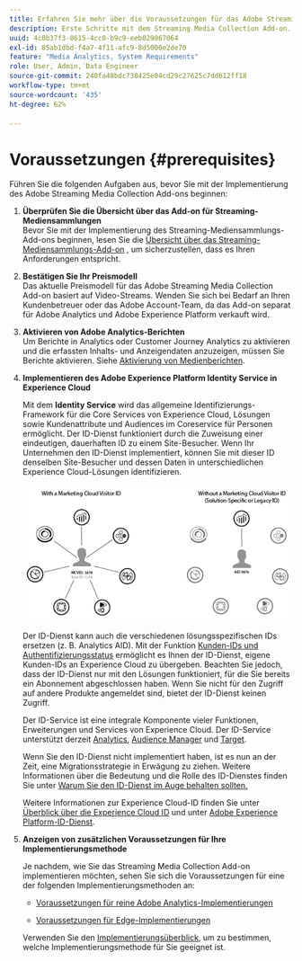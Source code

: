 ```yaml
---
title: Erfahren Sie mehr über die Voraussetzungen für das Adobe Streaming Media Collection Add-on
description: Erste Schritte mit dem Streaming Media Collection Add-on. Erfahren Sie, was Sie für die Implementierung benötigen.
uuid: 4c0b37f3-8615-4cc0-b9c9-eeb029067064
exl-id: 85ab1dbd-f4a7-4f11-afc9-8d5000e2de70
feature: "Media Analytics, System Requirements"
role: User, Admin, Data Engineer
source-git-commit: 240fa48bdc738425e04cd29c27625c7dd612ff18
workflow-type: tm+mt
source-wordcount: '435'
ht-degree: 62%

---
```


# Voraussetzungen {#prerequisites}

Führen Sie die folgenden Aufgaben aus, bevor Sie mit der Implementierung des Adobe Streaming Media Collection Add-ons beginnen:

1. **Überprüfen Sie die Übersicht über das Add-on für Streaming-Mediensammlungen**<br>
Bevor Sie mit der Implementierung des Streaming-Mediensammlungs-Add-ons beginnen, lesen Sie die [Übersicht über das Streaming-Mediensammlungs-Add-on](/help/media-overview.md) , um sicherzustellen, dass es Ihren Anforderungen entspricht.

1. **Bestätigen Sie Ihr Preismodell**<br>
Das aktuelle Preismodell für das Adobe Streaming Media Collection Add-on basiert auf Video-Streams. Wenden Sie sich bei Bedarf an Ihren Kundenbetreuer oder das Adobe Account-Team, da das Add-on separat für Adobe Analytics und Adobe Experience Platform verkauft wird.

1. **Aktivieren von Adobe Analytics-Berichten**<br>
Um Berichte in Analytics oder Customer Journey Analytics zu aktivieren und die erfassten Inhalts- und Anzeigendaten anzuzeigen, müssen Sie Berichte aktivieren. Siehe [Aktivierung von Medienberichten](/help/reporting/media-reports-enable.md).

1. **Implementieren des Adobe Experience Platform Identity Service in Experience Cloud**

   Mit dem **Identity Service** wird das allgemeine Identifizierungs-Framework für die Core Services von Experience Cloud, Lösungen sowie Kundenattribute und Audiences im Coreservice für Personen ermöglicht. Der ID-Dienst funktioniert durch die Zuweisung einer eindeutigen, dauerhaften ID zu einem Site-Besucher. Wenn Ihr Unternehmen den ID-Dienst implementiert, können Sie mit dieser ID denselben Site-Besucher und dessen Daten in unterschiedlichen Experience Cloud-Lösungen identifizieren.

   ![Grafik des ID-Services](assets/mc_id_service_graphic.png)

   Der ID-Dienst kann auch die verschiedenen lösungsspezifischen IDs ersetzen (z. B. Analytics AID). Mit der Funktion [Kunden-IDs und Authentifizierungsstatus](https://experienceleague.adobe.com/docs/id-service/using/reference/authenticated-state.html?lang=de) ermöglicht es Ihnen der ID-Dienst, eigene Kunden-IDs an Experience Cloud zu übergeben. Beachten Sie jedoch, dass der ID-Dienst nur mit den Lösungen funktioniert, für die Sie bereits ein Abonnement abgeschlossen haben. Wenn Sie nicht für den Zugriff auf andere Produkte angemeldet sind, bietet der ID-Dienst keinen Zugriff.

   Der ID-Service ist eine integrale Komponente vieler Funktionen, Erweiterungen und Services von Experience Cloud. Der ID-Service unterstützt derzeit [Analytics](https://www.adobe.com/de/marketing-cloud/web-analytics.html), [Audience Manager](https://www.adobe.com/de/marketing-cloud/data-management-platform.html) und [Target](https://www.adobe.com/de/marketing-cloud/testing-targeting.html).

   Wenn Sie den ID-Dienst nicht implementiert haben, ist es nun an der Zeit, eine Migrationsstrategie in Erwägung zu ziehen. Weitere Informationen über die Bedeutung und die Rolle des ID-Dienstes finden Sie unter [Warum Sie den ID-Dienst im Auge behalten sollten.](https://theblog.adobe.com/why-new-adobe-marketing-cloud-id-service-should-be-on-your-radar/)

   Weitere Informationen zur Experience Cloud-ID finden Sie unter [Überblick über die Experience Cloud ID](https://experienceleague.adobe.com/docs/id-service/using/intro/overview.html?lang=de) und unter [Adobe Experience Platform-ID-Dienst](https://experienceleague.adobe.com/docs/id-service/using/home.html?lang=de).

1. **Anzeigen von zusätzlichen Voraussetzungen für Ihre Implementierungsmethode**

   Je nachdem, wie Sie das Streaming Media Collection Add-on implementieren möchten, sehen Sie sich die Voraussetzungen für eine der folgenden Implementierungsmethoden an:

   * [Voraussetzungen für reine Adobe Analytics-Implementierungen](/help/implementation/media-sdk/setup/prerequisites-analytics.md)

   * [Voraussetzungen für Edge-Implementierungen](/help/implementation/edge/prerequisites-edge.md)

   Verwenden Sie den [Implementierungsüberblick](/help/implementation/overview.md), um zu bestimmen, welche Implementierungsmethode für Sie geeignet ist.
